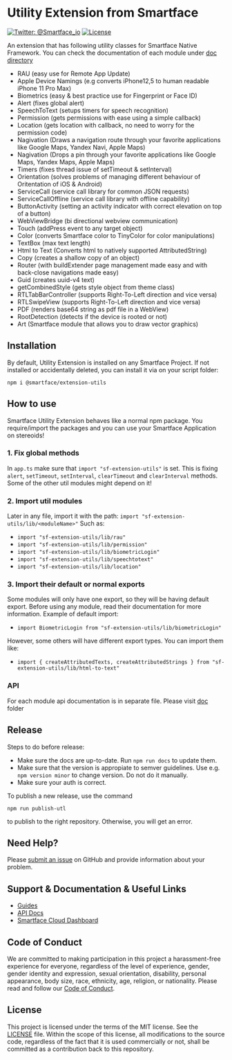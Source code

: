 # Utility Extension from Smartface
[![Twitter: @Smartface_io](https://img.shields.io/badge/contact-@Smartface_io-blue.svg?style=flat)](https://twitter.com/smartface_io)
[![License](https://img.shields.io/badge/license-MIT-green.svg?style=flat)](https://raw.githubusercontent.com/smartface/sf-extension-utils/master/LICENSE)

An extension that has following utility classes for Smartface Native Framework. You can check the documentation of each module under [doc directory](https://github.com/smartface/sf-extension-utils/tree/master/doc)
- RAU (easy use for Remote App Update)
- Apple Device Namings (e.g converts iPhone12,5 to human readable iPhone 11 Pro Max)
- Biometrics (easy & best practice use for Fingerprint or Face ID)
- Alert (fixes global alert)
- SpeechToText (setups timers for speech recognition)
- Permission (gets permissions with ease using a simple callback)
- Location (gets location with callback, no need to worry for the permission code)
- Nagivation (Draws a navigation route through your favorite applications like Google Maps, Yandex Navi, Apple Maps)
- Nagivation (Drops a pin through your favorite applications like Google Maps, Yandex Maps, Apple Maps)
- Timers (fixes thread issue of setTimeout & setInterval)
- Orientation (solves problems of managing different behaviour of Oritentation of iOS & Android)
- ServiceCall (service call library for common JSON requests)
- ServiceCallOffline (service call library with offline capability)
- ButtonActivity (setting an activity indicator with correct elevation on top of a button)
- WebViewBridge (bi directional webview communication)
- Touch (addPress event to any target object)
- Color (converts Smartface color to TinyColor for color manipulations)
- TextBox (max text length)
- Html to Text (Converts html to natively supported AttributedString)
- Copy (creates a shallow copy of an object)
- Router (with buildExtender page management made easy and with back-close navigations made easy)
- Guid (creates uuid-v4 text)
- getCombinedStyle (gets style object from theme class)
- RTLTabBarController (supports Right-To-Left direction and vice versa)
- RTLSwipeView (supports Right-To-Left direction and vice versa)
- PDF (renders base64 string as pdf file in a WebView)
- RootDetection (detects if the device is rooted or not)
- Art (Smartface module that allows you to draw vector graphics)

## Installation
By default, Utility Extension is installed on any Smartface Project. If not installed or accidentally deleted, you can install it via on your script folder:
```shell
npm i @smartface/extension-utils
```
## How to use
Smartface Utility Extension behaves like a normal npm package. You require/import the packages and you can use your Smartface Application on stereoids!
### 1. Fix global methods
In `app.ts` make sure that `import "sf-extension-utils"` is set. This is fixing `alert`, `setTimeout`, `setInterval`, `clearTimeout` and `clearInterval` methods. Some of the other util modules might depend on it!
### 2. Import util modules
Later in any file, import it with the path: `import "sf-extension-utils/lib/<moduleName>"` Such as:
- `import "sf-extension-utils/lib/rau"`
- `import "sf-extension-utils/lib/permission"`
- `import "sf-extension-utils/lib/biometricLogin"`
- `import "sf-extension-utils/lib/speechtotext"`
- `import "sf-extension-utils/lib/location"`

### 3. Import their default or normal exports
Some modules will only have one export, so they will be having default export. Before using any module, read their documentation for more information.
Example of default import:
- `import BiometricLogin from "sf-extension-utils/lib/biometricLogin"`

However, some others will have different export types. You can import them like:
- `import { createAttributedTexts, createAttributedStrings } from "sf-extension-utils/lib/html-to-text"`

### API
For each module api documentation is in separate file. Please visit [doc](./doc) folder

## Release
Steps to do before release:
- Make sure the docs are up-to-date. Run `npm run docs` to update them.
- Make sure that the version is appropiate to semver guidelines. Use e.g. `npm version minor` to change version. Do not do it manually.
- Make sure your auth is correct.

To publish a new release, use the command
```
npm run publish-utl
```
to publish to the right repository. Otherwise, you will get an error.

## Need Help?

Please [submit an issue](https://github.com/smartface/sf-extension-utils/issues) on GitHub and provide information about your problem.

## Support & Documentation & Useful Links
- [Guides](https://docs.smartface.io/)
- [API Docs](http://ref.smartface.io/)
- [Smartface Cloud Dashboard](https://ide.smartface.io)

## Code of Conduct
We are committed to making participation in this project a harassment-free experience for everyone, regardless of the level of experience, gender, gender identity and expression, sexual orientation, disability, personal appearance, body size, race, ethnicity, age, religion, or nationality.
Please read and follow our [Code of Conduct](./CODE_OF_CONDUCT.md).

## License

This project is licensed under the terms of the MIT license. See the [LICENSE](./LICENSE) file. Within the scope of this license, all modifications to the source code, regardless of the fact that it is used commercially or not, shall be committed as a contribution back to this repository.
